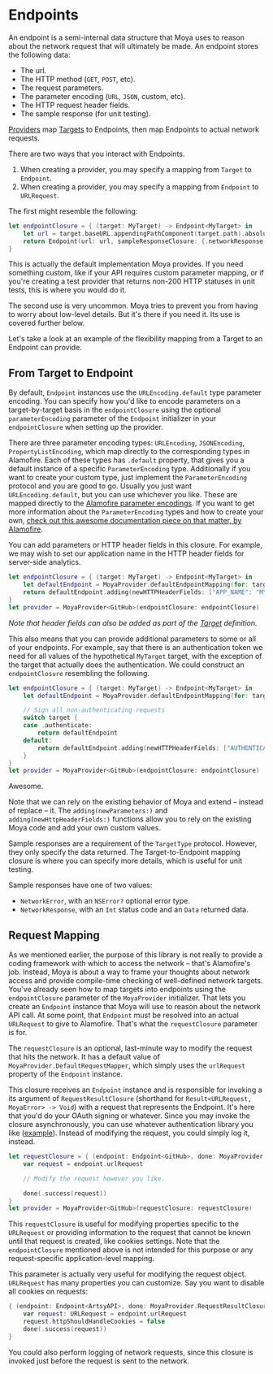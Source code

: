 # Endpoints

An endpoint is a semi-internal data structure that Moya uses to reason about
the network request that will ultimately be made. An endpoint stores the
following data:

- The url.
- The HTTP method (`GET`, `POST`, etc).
- The request parameters.
- The parameter encoding (`URL`, `JSON`, custom, etc).
- The HTTP request header fields.
- The sample response (for unit testing).

[Providers](Providers.md) map [Targets](Targets.md) to Endpoints, then map
Endpoints to actual network requests.

There are two ways that you interact with Endpoints.

1. When creating a provider, you may specify a mapping from `Target` to `Endpoint`.
1. When creating a provider, you may specify a mapping from `Endpoint` to `URLRequest`.

The first might resemble the following:

```swift
let endpointClosure = { (target: MyTarget) -> Endpoint<MyTarget> in
    let url = target.baseURL.appendingPathComponent(target.path).absoluteString
    return Endpoint(url: url, sampleResponseClosure: {.networkResponse(200, target.sampleData)}, method: target.method, parameters: target.parameters)
}
```

This is actually the default implementation Moya provides. If you need something
custom, like if your API requires custom parameter mapping, or if you're
creating a test provider that returns non-200 HTTP statuses in unit tests, this
is where you would do it.

The second use is very uncommon. Moya tries to prevent you from having to worry
about low-level details. But it's there if you need it. Its use is covered
further below.

Let's take a look at an example of the flexibility mapping from a Target to
an Endpoint can provide.

## From Target to Endpoint

By default, `Endpoint` instances use the `URLEncoding.default` type parameter
encoding. You can specify how you'd like to encode parameters on a
target-by-target basis in the `endpointClosure` using the optional
`parameterEncoding` parameter of the `Endpoint` initializer in your
`endpointClosure` when setting up the provider.

There are three parameter encoding types: `URLEncoding`, `JSONEncoding`,
`PropertyListEncoding`,  which map directly to the corresponding types in
Alamofire. Each of these types has `.default` property, that gives you a default
instance of a specific `ParameterEncoding` type. Additionally if you want to
create your custom type, just implement the `ParameterEncoding` protocol and you
are good to go. Usually you just want `URLEncoding.default`, but you can use
whichever you like. These are mapped directly to the [Alamofire parameter encodings](https://github.com/Alamofire/Alamofire/blob/95a0ad51be27d99416401e186dc390063b4a85cf/Source/ParameterEncoding.swift#L48). If you want to get more information about the
`ParameterEncoding` types and how to create your own,
[check out this awesome documentation piece on that matter, by Alamofire](https://github.com/Alamofire/Alamofire/blob/95a0ad51be27d99416401e186dc390063b4a85cf/README.md#parameter-encoding).

You can add parameters or HTTP header fields in this closure. For example, we
may wish to set our application name in the HTTP header fields for server-side
analytics.

```swift
let endpointClosure = { (target: MyTarget) -> Endpoint<MyTarget> in
    let defaultEndpoint = MoyaProvider.defaultEndpointMapping(for: target)
    return defaultEndpoint.adding(newHTTPHeaderFields: ["APP_NAME": "MY_AWESOME_APP"])
}
let provider = MoyaProvider<GitHub>(endpointClosure: endpointClosure)
```

*Note that header fields can also be added as part of the [Target](Targets.md) definition.*

This also means that you can provide additional parameters to some or all of
your endpoints. For example, say that there is an authentication token we need
for  all values of the hypothetical `MyTarget` target, with the exception of the
target that actually does the authentication. We could construct an
`endpointClosure` resembling the following.

```swift
let endpointClosure = { (target: MyTarget) -> Endpoint<MyTarget> in
    let defaultEndpoint = MoyaProvider.defaultEndpointMapping(for: target)

    // Sign all non-authenticating requests
    switch target {
    case .authenticate:
        return defaultEndpoint
    default:
        return defaultEndpoint.adding(newHTTPHeaderFields: ["AUTHENTICATION_TOKEN": GlobalAppStorage.authToken])
    }
}
let provider = MoyaProvider<GitHub>(endpointClosure: endpointClosure)
```

Awesome.

Note that we can rely on the existing behavior of Moya and extend – instead
of replace – it. The `adding(newParameters:)` and `adding(newHttpHeaderFields:)`
functions allow you to rely on the existing Moya code and add your own custom
values.

Sample responses are a requirement of the `TargetType` protocol. However, they
only specify the data returned. The Target-to-Endpoint mapping closure is where
you can specify more details, which is useful for unit testing.

Sample responses have one of two values:

- `NetworkError`, with an `NSError?` optional error type.
- `NetworkResponse`, with an `Int` status code and an `Data` returned data.


## Request Mapping

As we mentioned earlier, the purpose of this library is not really to provide a
coding framework with which to access the network – that's Alamofire's job.
Instead, Moya is about a way to frame your thoughts about network access and
provide compile-time checking of well-defined network targets. You've already
seen how to map targets into endpoints using the `endpointClosure` parameter
of the `MoyaProvider` initializer. That lets you create an `Endpoint` instance
that Moya will use to reason about the network API call. At some point, that
`Endpoint` must be resolved into an actual `URLRequest` to give to Alamofire.
That's what the `requestClosure` parameter is for.

The `requestClosure` is an optional, last-minute way to modify the request
that hits the network. It has a default value of `MoyaProvider.DefaultRequestMapper`,
which simply uses the `urlRequest` property of the `Endpoint` instance.

This closure receives an `Endpoint` instance and is responsible for invoking a
its argument of `RequestResultClosure` (shorthand for `Result<URLRequest, MoyaError> -> Void`) with a request that represents the Endpoint.
It's here that you'd do your OAuth signing or whatever. Since you may invoke the
closure asynchronously, you can use whatever authentication library you like ([example](https://github.com/rheinfabrik/Heimdallr.swift)).
Instead of modifying the request, you could simply log it, instead.

```swift
let requestClosure = { (endpoint: Endpoint<GitHub>, done: MoyaProvider.RequestResultClosure) in
    var request = endpoint.urlRequest

    // Modify the request however you like.

    done(.success(request))
}
let provider = MoyaProvider<GitHub>(requestClosure: requestClosure)
```

This `requestClosure` is useful for modifying properties specific to the `URLRequest` or providing information to the request that cannot be known until that request is created, like cookies settings. Note that the `endpointClosure` mentioned above is not intended for this purpose or any request-specific application-level mapping.

This parameter is actually very useful for modifying the request object.
`URLRequest` has many properties you can customize. Say you want to disable
all cookies on requests:

```swift
{ (endpoint: Endpoint<ArtsyAPI>, done: MoyaProvider.RequestResultClosure) in
    var request: URLRequest = endpoint.urlRequest
    request.httpShouldHandleCookies = false
    done(.success(request))
}
```

You could also perform logging of network requests, since this closure is
invoked just before the request is sent to the network.

